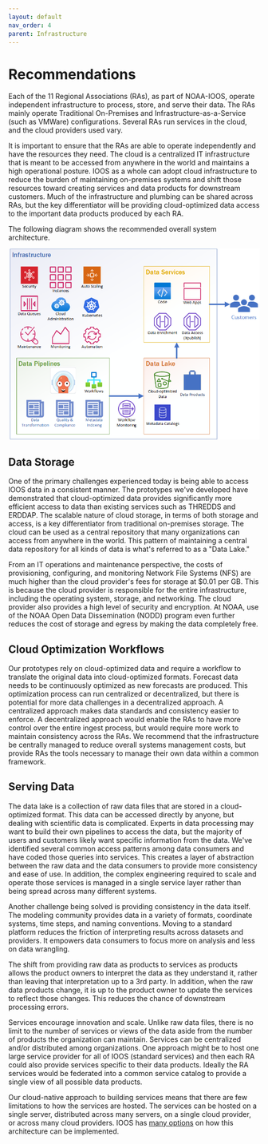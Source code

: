 ```yaml
---
layout: default
nav_order: 4
parent: Infrastructure
---
```


# Recommendations

Each of the 11 Regional Associations (RAs), as part of NOAA-IOOS, operate independent infrastructure to process, store, and serve their data. The RAs mainly operate Traditional On-Premises and Infrastructure-as-a-Service (such as VMWare) configurations. Several RAs run services in the cloud, and the cloud providers used vary.

It is important to ensure that the RAs are able to operate independently and have the resources they need. The cloud is a centralized IT infrastructure that is meant to be accessed from anywhere in the world and maintains a high operational posture. IOOS as a whole can adopt cloud infrastructure to reduce the burden of maintaining on-premises systems and shift those resources toward creating services and data products for downstream customers. Much of the infrastructure and plumbing can be shared across RAs, but the key differentiator will be providing cloud-optimized data access to the important data products produced by each RA.

The following diagram shows the recommended overall system architecture.

![System Architecture recommendation](../assets/overall-architecture-rec.png)

## Data Storage

One of the primary challenges experienced today is being able to access IOOS data in a consistent manner. The prototypes we've developed have demonstrated that cloud-optimized data provides significantly more efficient access to data than existing services such as THREDDS and ERDDAP. The scalable nature of cloud storage, in terms of both storage and access, is a key differentiator from traditional on-premises storage. The cloud can be used as a central repository that many organizations can access from anywhere in the world. This pattern of maintaining a central data repository for all kinds of data is what's referred to as a "Data Lake."

From an IT operations and maintenance perspective, the costs of provisioning, configuring, and monitoring Network File Systems (NFS) are much higher than the cloud provider's fees for storage at $0.01 per GB. This is because the cloud provider is responsible for the entire infrastructure, including the operating system, storage, and networking. The cloud provider also provides a high level of security and encryption. At NOAA, use of the NOAA Open Data Dissemination (NODD) program even further reduces the cost of storage and egress by making the data completely free.

## Cloud Optimization Workflows

Our prototypes rely on cloud-optimized data and require a workflow to translate the original data into cloud-optimized formats. Forecast data needs to be continuously optimized as new forecasts are produced. This optimization process can run centralized or decentralized, but there is potential for more data challenges in a decentralized approach. A centralized approach makes data standards and consistency easier to enforce. A decentralized approach would enable the RAs to have more control over the entire ingest process, but would require more work to maintain consistency across the RAs. We recommend that the infrastructure be centrally managed to reduce overall systems management costs, but provide RAs the tools necessary to manage their own data within a common framework.

## Serving Data

The data lake is a collection of raw data files that are stored in a cloud-optimized format. This data can be accessed directly by anyone, but dealing with scientific data is complicated. Experts in data processing may want to build their own pipelines to access the data, but the majority of users and customers likely want specific information from the data. We've identified several common access patterns among data consumers and have coded those queries into services. This creates a layer of abstraction between the raw data and the data consumers to provide more consistency and ease of use. In addition, the complex engineering required to scale and operate those services is managed in a single service layer rather than being spread across many different systems.

Another challenge being solved is providing consistency in the data itself. The modeling community provides data in a variety of formats, coordinate systems, time steps, and naming conventions. Moving to a standard platform reduces the friction of interpreting results across datasets and providers. It empowers data consumers to focus more on analysis and less on data wrangling.

The shift from providing raw data as products to services as products allows the product owners to interpret the data as they understand it, rather than leaving that interpretation up to a 3rd party. In addition, when the raw data products change, it is up to the product owner to update the services to reflect those changes. This reduces the chance of downstream processing errors.

Services encourage innovation and scale. Unlike raw data files, there is no limit to the number of services or views of the data aside from the number of products the organization can maintain. Services can be centralized and/or distributed among organizations. One approach might be to host one large service provider for all of IOOS (standard services) and then each RA could also provide services specific to their data products. Ideally the RA services would be federated into a common service catalog to provide a single view of all possible data products.

Our cloud-native approach to building services means that there are few limitations to how the services are hosted. The services can be hosted on a single server, distributed across many servers, on a single cloud provider, or across many cloud providers. IOOS has [many options](considerations.md) on how this architecture can be implemented.
